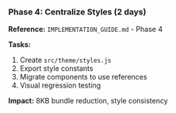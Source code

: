 ### Phase 4: Centralize Styles (2 days)

**Reference:** `IMPLEMENTATION_GUIDE.md` - Phase 4

**Tasks:**

1. Create `src/theme/styles.js`
2. Export style constants
3. Migrate components to use references
4. Visual regression testing

**Impact:** 8KB bundle reduction, style consistency
